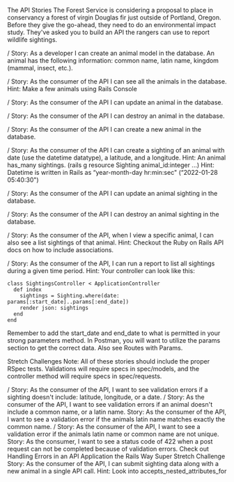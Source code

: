 The API Stories
The Forest Service is considering a proposal to place in conservancy a forest of virgin Douglas fir just outside of Portland, Oregon. Before they give the go-ahead, they need to do an environmental impact study. They've asked you to build an API the rangers can use to report wildlife sightings.

/ Story: As a developer I can create an animal model in the database. An animal has the following information: common name, latin name, kingdom (mammal, insect, etc.).

/ Story: As the consumer of the API I can see all the animals in the database.
Hint: Make a few animals using Rails Console

/ Story: As the consumer of the API I can update an animal in the database.

/ Story: As the consumer of the API I can destroy an animal in the database.

/ Story: As the consumer of the API I can create a new animal in the database.

/ Story: As the consumer of the API I can create a sighting of an animal with date (use the datetime datatype), a latitude, and a longitude.
Hint: An animal has_many sightings. (rails g resource Sighting animal_id:integer ...)
Hint: Datetime is written in Rails as “year-month-day hr:min:sec" (“2022-01-28 05:40:30")

/ Story: As the consumer of the API I can update an animal sighting in the database.

/ Story: As the consumer of the API I can destroy an animal sighting in the database.

/ Story: As the consumer of the API, when I view a specific animal, I can also see a list sightings of that animal.
Hint: Checkout the Ruby on Rails API docs on how to include associations.

/ Story: As the consumer of the API, I can run a report to list all sightings during a given time period.
Hint: Your controller can look like this:
```
class SightingsController < ApplicationController
  def index
    sightings = Sighting.where(date: params[:start_date]..params[:end_date])
    render json: sightings
  end
end
```
Remember to add the start_date and end_date to what is permitted in your strong parameters method. In Postman, you will want to utilize the params section to get the correct data. Also see Routes with Params.

Stretch Challenges
Note: All of these stories should include the proper RSpec tests. Validations will require specs in spec/models, and the controller method will require specs in spec/requests.

/ Story: As the consumer of the API, I want to see validation errors if a sighting doesn't include: latitude, longitude, or a date.
/ Story: As the consumer of the API, I want to see validation errors if an animal doesn't include a common name, or a latin name.
Story: As the consumer of the API, I want to see a validation error if the animals latin name matches exactly the common name.
/ Story: As the consumer of the API, I want to see a validation error if the animals latin name or common name are not unique.
Story: As the consumer, I want to see a status code of 422 when a post request can not be completed because of validation errors.
Check out Handling Errors in an API Application the Rails Way
Super Stretch Challenge
Story: As the consumer of the API, I can submit sighting data along with a new animal in a single API call.
Hint: Look into accepts_nested_attributes_for